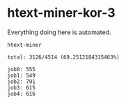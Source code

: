 # htext-miner-kor-3

Everything doing here is automated.

```
htext-miner

total: 3126/4514 (69.2512184315463%)

job0: 555
job1: 549
job2: 791
job3: 615
job4: 616
```